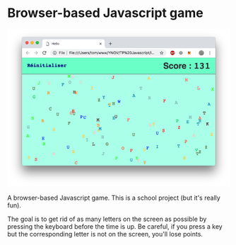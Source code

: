 # Browser-based Javascript game
![browser base game in javascript by Tom Flitterman](https://github.com/tofl/browser-based-JS-game/blob/master/screenshot.png)

A browser-based Javascript game. This is a school project (but it's really fun).

The goal is to get rid of as many letters on the screen as possible by pressing the keyboard before the time is up. Be careful, if you press a key but the corresponding letter is not on the screen, you'll lose points.

